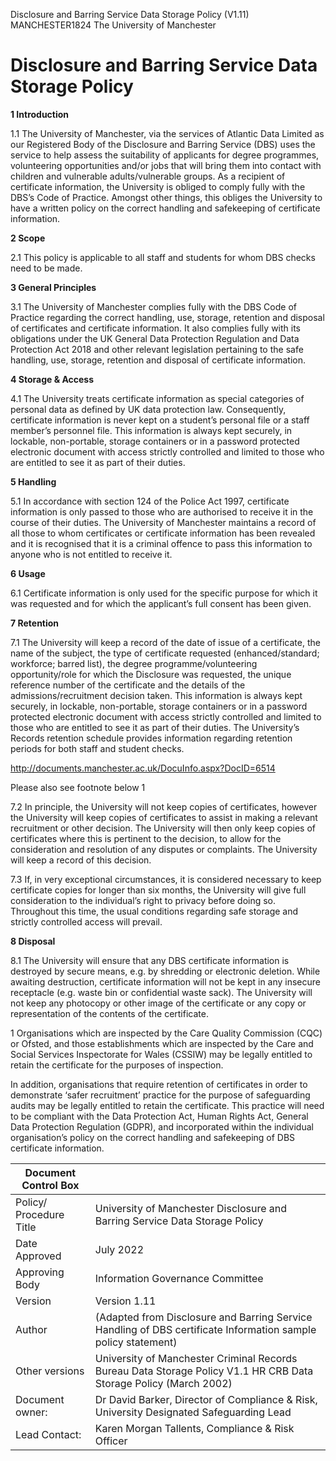 Disclosure and Barring Service Data Storage Policy (V1.11)
MANCHESTER1824
The University of Manchester

# Disclosure and Barring Service Data Storage Policy

**1 Introduction**

1.1 The University of Manchester, via the services of Atlantic Data Limited as our Registered Body of the Disclosure and Barring Service (DBS) uses the service to help assess the suitability of applicants for degree programmes, volunteering opportunities and/or jobs that will bring them into contact with children and vulnerable adults/vulnerable groups. As a recipient of certificate information, the University is obliged to comply fully with the DBS’s Code of Practice. Amongst other things, this obliges the University to have a written policy on the correct handling and safekeeping of certificate information.

**2 Scope**

2.1 This policy is applicable to all staff and students for whom DBS checks need to be made.

**3 General Principles**

3.1 The University of Manchester complies fully with the DBS Code of Practice regarding the correct handling, use, storage, retention and disposal of certificates and certificate information. It also complies fully with its obligations under the UK General Data Protection Regulation and Data Protection Act 2018 and other relevant legislation pertaining to the safe handling, use, storage, retention and disposal of certificate information.

**4 Storage & Access**

4.1 The University treats certificate information as special categories of personal data as defined by UK data protection law. Consequently, certificate information is never kept on a student’s personal file or a staff member’s personnel file. This information is always kept securely, in lockable, non-portable, storage containers or in a password protected electronic document with access strictly controlled and limited to those who are entitled to see it as part of their duties.

**5 Handling**

5.1 In accordance with section 124 of the Police Act 1997, certificate information is only passed to those who are authorised to receive it in the course of their duties. The University of Manchester maintains a record of all those to whom certificates or certificate information has been revealed and it is recognised that it is a criminal offence to pass this information to anyone who is not entitled to receive it.

**6 Usage**

6.1 Certificate information is only used for the specific purpose for which it was requested and for which the applicant’s full consent has been given.


**7 Retention**

7.1 The University will keep a record of the date of issue of a certificate, the name of the subject, the type of certificate requested (enhanced/standard; workforce; barred list), the degree programme/volunteering opportunity/role for which the Disclosure was requested, the unique reference number of the certificate and the details of the admissions/recruitment decision taken. This information is always kept securely, in lockable, non-portable, storage containers or in a password protected electronic document with access strictly controlled and limited to those who are entitled to see it as part of their duties. The University’s Records retention schedule provides information regarding retention periods for both staff and student checks.

http://documents.manchester.ac.uk/DocuInfo.aspx?DocID=6514 

Please also see footnote below 1

7.2 In principle, the University will not keep copies of certificates, however the University will keep copies of certificates to assist in making a relevant recruitment or other decision. The University will then only keep copies of certificates where this is pertinent to the decision, to allow for the consideration and resolution of any disputes or complaints. The University will keep a record of this decision.

7.3 If, in very exceptional circumstances, it is considered necessary to keep certificate copies for longer than six months, the University will give full consideration to the individual’s right to privacy before doing so. Throughout this time, the usual conditions regarding safe storage and strictly controlled access will prevail.

**8 Disposal**

8.1 The University will ensure that any DBS certificate information is destroyed by secure means, e.g. by shredding or electronic deletion. While awaiting destruction, certificate information will not be kept in any insecure receptacle (e.g. waste bin or confidential waste sack). The University will not keep any photocopy or other image of the certificate or any copy or representation of the contents of the certificate.

1 Organisations which are inspected by the Care Quality Commission (CQC) or Ofsted, and those establishments which are inspected by the Care and Social Services Inspectorate for Wales (CSSIW) may be legally entitled to retain the certificate for the purposes of inspection.

In addition, organisations that require retention of certificates in order to demonstrate ‘safer recruitment’ practice for the purpose of safeguarding audits may be legally entitled to retain the certificate. This practice will need to be compliant with the Data Protection Act, Human Rights Act, General Data Protection Regulation (GDPR), and incorporated within the individual organisation’s policy on the correct handling and safekeeping of DBS certificate information.


|**Document Control Box**||
|---|---|
|Policy/ Procedure Title|University of Manchester Disclosure and Barring Service Data Storage Policy|
|Date Approved|July 2022|
|Approving Body|Information Governance Committee|
|Version|Version 1.11|
|Author|(Adapted from Disclosure and Barring Service Handling of DBS certificate Information sample policy statement)|
|Other versions|University of Manchester Criminal Records Bureau Data Storage Policy V1.1 HR CRB Data Storage Policy (March 2002)|
|Document owner:|Dr David Barker, Director of Compliance & Risk, University Designated Safeguarding Lead|
|Lead Contact:|Karen Morgan Tallents, Compliance & Risk Officer|
